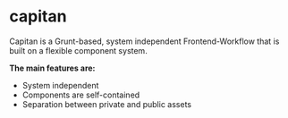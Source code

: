 # capitan
Capitan is a Grunt-based, system independent Frontend-Workflow that is built on a flexible component system.

**The main features are:**
* System independent
* Components are self-contained
* Separation between private and public assets
